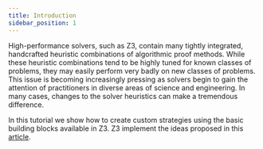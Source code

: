 ```yaml
---
title: Introduction
sidebar_position: 1
---
```


High-performance solvers, such as Z3, contain many tightly integrated, handcrafted heuristic combinations of algorithmic proof methods. While these heuristic combinations tend to be highly tuned for known classes of problems, they may easily perform very badly on new classes of problems. This issue is becoming increasingly pressing as solvers begin to gain the attention of practitioners in diverse areas of science and engineering. In many cases, changes to the solver heuristics can make a tremendous difference.

In this tutorial we show how to create custom strategies using the basic building blocks available in Z3. Z3 implement the ideas proposed in this [article](https://web.archive.org/web/20190206110824/http://research.microsoft.com/en-us/um/people/leonardo/strategy.pdf).

